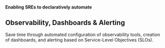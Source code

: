 #### Enabling SREs to declaratively automate
## Observability, Dashboards & Alerting
Save time through automated configuration of observability tools, creation of dashboards, and alerting based on Service-Level Objectives (SLOs).